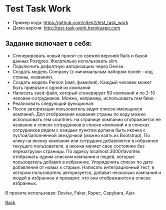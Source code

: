 # Test Task Work

- Пример кода: https://github.com/niten2/test_task_work
- Демо версия: http://test-task-work.herokuapp.com

## Задание включает в себя:

- Сгенерировать новый проект со свежей версией Rails и базой данных Postgres. Желательно использовать slim.
- Подключить дефолтную авторизацию через Devise.
- Создать модель Company (с минимальным набором полей - код страны, название).
- Создать модель Person (имя, фамилия). Каждый человек может быть привязан к одной из компаний
- Написать seed-файл, который сгенерирует 50 компаний и по 2-10 человек-сотрудников. Можно, например, использовать гем faker.
- Реализовать следующий функционал:
- После авторизации пользователь видит список имеющихся компаний. Для отображения названия страны по коду можно использовать гем countries. на странице компании отображается ее название и список сотрудников в списке компаний и в списках сотрудников рядом с каждым пунктом должна быть иконка с пустой/заполненной звездочкой (можно взять из Bootstrap). По клику на иконку компания или сотрудник добавляется в избранное текущего пользователя, а иконка меняет свое состояние без перезагрузки страницы. По адресу localhost:3000/favorites отображать одним списком компании и людей, которые пользователь добавил в избранное. Упорядочить список по дате добавления от новых к старым. Написать интеграционный тест, в котором пользователь авторизуется, добавит несколько компаний и людей в избранное и проверит, что они отображаются в списке избранных.

В проекте использовал: Devise, Faker, Rspec, Capybara, Ajax

[Back](https://github.com/niten2/test_tasks)
